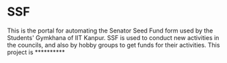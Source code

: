 # SSF
This is the portal for automating the Senator Seed Fund form used by the Students' Gymkhana of IIT Kanpur. SSF is used to conduct new activities in the councils, and also by hobby groups to get funds for their activities.
This project is **********
